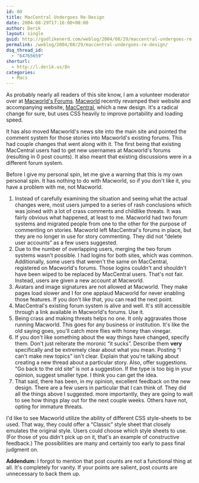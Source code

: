 ```yaml
---
id: 80
title: MacCentral Undergoes Re-Design
date: 2004-08-29T17:16:00+00:00
author: Derik
layout: single
guid: http://godlikenerd.com/weblog/2004/08/29/maccentral-undergoes-re-design/
permalink: /weblog/2004/08/29/maccentral-undergoes-re-design/
dsq_thread_id:
  - "64765659"
shorturl:
  - http://l.derik.us/8n
categories:
  - Macs
---
```

As probably nearly all readers of this site know, I am a volunteer moderator over at [Macworld's Forums](http://www.macworld.com/forums/). [Macworld](http://www.macworld.com) recently revamped their website and accompanying website, [MacCentral](http://www.maccentral.com), which a new design. It's a radical change for sure, but uses CSS heavily to improve portability and loading speed. 

It has also moved Macworld's news site into the main site and pointed the comment system for those stories into Macworld's existing forums. This had couple changes that went along with it. The first being that existing MacCentral users had to get new usernames at Macworld's forums (resulting in 0 post counts). It also meant that existing discussions were in a different forum system. 

Before I give my personal spin, let me give a warning that this is my own personal spin. It has nothing to do with Macworld, so if you don't like it, you have a problem with me, not Macworld.

  1. Instead of carefully examining the situation and seeing what the actual changes were, most users jumped to a series of rash conclusions which was joined with a lot of crass comments and childlike threats. It was fairly obvious what happened, at least to me. Macworld had two forum systems and migrated people from one to the other for the purpose of commenting on stories. Macworld left MacCentral's forums in place, but they are no longer in use for story commenting. They did not &#8220;delete user accounts&#8221; as a few users suggested. 
  2. Due to the number of overlapping users, merging the two forum systems wasn't possible. I had logins for both sites, which was common. Additionally, some users that weren't the same on MacCentral, registered on Macworld's forums. Those logins couldn't and shouldn't have been wiped to be replaced by MacCentral users. That's not fair. Instead, users are given a new account at Macworld.
  3. Avatars and image signatures are not allowed at Macworld. They make pages load slower and I for one applaud Macworld for never enabling those features. If you don't like that, you can read the next point.
  4. MacCentral's existing forum system is alive and well. It's still accessible through a link available in Macworld's forums. Use it.
  5. Being crass and making threats helps no one. It only aggravates those running Macworld. This goes for any business or institution. It's like the old saying goes, you'll catch more flies with honey than vinegar. 
  6. If you don't like something about the way things have changed, specify them. Don't just reiterate the moronic &#8220;it sucks&#8221;. Describe them **very** specifically and be extremely clear about what you mean. Posting &#8220;I can't make new topics&#8221; isn't clear. Explain that you're talking about creating a new thread about a particular story. Also, offer suggestions. &#8220;Go back to the old site&#8221; is not a suggestion. If the type is too big in your opinion, suggest smaller type. I think you can get the idea. 
  7. That said, there has been, in my opinion, excellent feedback on the new design. There are a few users in particular that I can think of. They did all the things above I suggested. more importantly, they are going to wait to see how things play out for the next couple weeks. Others have not, opting for immature threats. 

I'd like to see Macworld utilize the ability of different CSS style-sheets to be used. That way, they could offer a &#8220;Classic&#8221; style sheet that closely emulates the original style. Users could choose which style sheets to use. (For those of you didn't pick up on it, that's an example of constructive feedback.) The possibilities are many and certainly too early to pass final judgment on.

**Addendum:** I forgot to mention that post counts are not a functional thing at all. It's completely for vanity. If your points are salient, post counts are unnecessary to back them up.